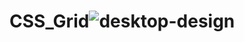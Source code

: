 # CSS_Grid![desktop-design](https://user-images.githubusercontent.com/30730433/166130370-acb3aa88-86dc-4222-99af-1500523452c8.jpg)
